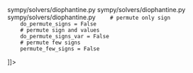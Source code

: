 <change>
<file change-number-for-this-file="1">sympy/solvers/diophantine.py</file>
<original line-count="14" no-ellipsis="true"><![CDATA[
            if not is_sequence(syms):
                raise TypeError(
                    'syms should be given as a sequence, e.g. a list')
            syms = [i for i in syms if i in var]
            if syms != var:
                dict_sym_index = dict(zip(syms, range(len(syms))))
                return {tuple([t[dict_sym_index[i]] for i in var])
                            for t in diophantine(eq, param)}
]]></original>
<modified no-ellipsis="true"><![CDATA[
            stored_syms = syms
            if not is_sequence(stored_syms):
                raise TypeError(
                    'syms should be given as a sequence, e.g. a list')
            stored_syms = [i for i in stored_syms if i in var]
            if stored_syms != var:
                dict_sym_index = dict(zip(stored_syms, range(len(stored_syms))))
                return {tuple([t[dict_sym_index[i]] for i in var])
                            for t in diophantine(eq, param)}
]]></modified>
</change>

<change>
<file change-number-for-this-file="2">sympy/solvers/diophantine.py</file>
<original line-count="7" no-ellipsis="true"><![CDATA[
        n, d = eq.as_numer_denom()
        if n.is_number:
            return set()
        if not d.is_number:
            dsol = diophantine(d)
            good = diophantine(n) - dsol
            return {s for s in good if _mexpand(d.subs(zip(var, s)))}
]]></original>
<modified no-ellipsis="true"><![CDATA[
        n, d = eq.as_numer_denom()
        if n.is_number:
            return set()
        if not d.is_number:
            dsol = diophantine(d, param, syms)
            good = diophantine(n, param, syms) - dsol
            return {s for s in good if _mexpand(d.subs(zip(var, s)))}
]]></modified>
</change>

<change>
<file change-number-for-this-file="3">sympy/solvers/diophantine.py</file>
<original line-count="6" no-ellipsis="true"><![CDATA[
        # permute only sign
        do_permute_signs = False
        # permute sign and values
        do_permute_signs_var = False
        # permute few signs
        permute_few_signs = False
]]></original>
<modified no-ellipsis="true"><![CDATA[
        if syms is None:
            syms = var
            
        # permute only sign
        do_permute_signs = False
        # permute sign and values
        do_permute_signs_var = False
        # permute few signs
        permute_few_signs = False
]]></modified>
</change>